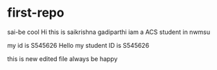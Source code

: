 # first-repo
sai-be cool
Hi this is saikrishna gadiparthi iam a ACS student in nwmsu

my id is S545626
Hello my student ID is S545626

this is new edited file 
always be happy